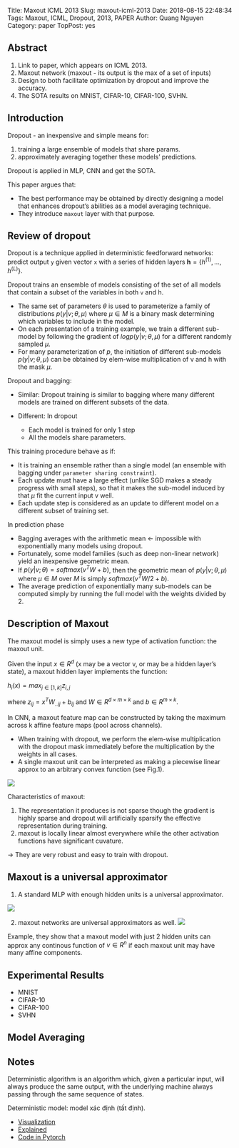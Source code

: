 Title: Maxout ICML 2013
Slug: maxout-icml-2013
Date: 2018-08-15 22:48:34
Tags: Maxout, ICML, Dropout, 2013, PAPER
Author: Quang Nguyen
Category: paper
TopPost: yes



Abstract
----------
1. Link to paper, which appears on ICML 2013.
2. Maxout network (maxout - its output is the max of a set of inputs)
3. Design to both facilitate optimization by dropout and improve the accuracy.
4. The SOTA results on MNIST, CIFAR-10, CIFAR-100, SVHN.


Introduction
----------

Dropout - an inexpensive and simple means for:

1. training a large ensemble of models that share params.
2. approximately averaging together these models’ predictions.

Dropout is applied in MLP, CNN and get the SOTA.

This paper argues that: 

- The best  performance may be obtained by directly designing a model that enhances dropout’s abilities as a model averaging technique.
- They introduce `maxout` layer with that purpose.


Review of dropout
----------

Dropout is a technique applied in deterministic feedforward networks: predict output `y` given vector `x` with a series of hidden layers $\textbf{h} = \{h^{(1)},...,h^{(L)}\}$.
 
 Dropout trains an ensemble of models consisting of the set of all models that contain a subset of the variables in both `v` and h. 

- The same set of parameters $\theta$ is used to parameterize a family of distributions $p(y|v; \theta, \mu)$ where $\mu \in M$ is a binary mask determining which variables to include in the model.
- On each presentation of a training example, we train a different sub-model by following the gradient of $logp(y|v;\theta, \mu)$ for a different randomly sampled $\mu$.
- For many parameterization of $p$, the initiation of different sub-models $p(y|v; \theta, \mu)$ can be obtained by elem-wise multiplication of v and h with the mask $\mu$. 

Dropout and bagging:

- Similar: Dropout training is similar to bagging where many different models are trained on different subsets of the data.


- Different: In dropout 
  - Each model is trained for only 1 step
  - All the models share parameters.

This training procedure behave as if: 

- It is training an ensemble rather than a single model (an ensemble with bagging under `parameter sharing constraint`).
- Each update must have a large effect (unlike SGD makes a steady progress with small steps), so that it makes the sub-model induced by that $\mu$ fit the current input v well.
- Each update step is considered as an update to different model on a different subset of training set.

In prediction phase

- Bagging averages with the arithmetic mean ← impossible with exponentially many models using dropout.
- Fortunately, some model families (such as deep non-linear network) yield an inexpensive geometric mean.
- If $p(y|v;\theta) = softmax(v^TW + b)$, then the geometric mean of $p(y|v; \theta, \mu)$ where $\mu \in M$ over $M$ is simply $softmax(v^TW/2 + b)$. 
- The average prediction of exponentially many sub-models can be computed simply by running the full model with the weights divided by 2.


Description of Maxout
----------

The maxout model is simply uses a new type of activation function: the maxout unit.

Given the input $x \in R^d$ (x may be a vector v, or may be a hidden layer’s state), a maxout hidden layer implements the function:

$h_i(x) = max_{j \in [1,k]}z_{i,j}$

where $z_{ij} = x^TW_{..ij} + b_{ij}$ and $W \in R^{d \times m\times k}$ and $b\in R^{m \times k}$.

In CNN, a maxout feature map can be constructed by taking the maximum across k affine feature maps (pool across channels). 


- When training with dropout, we perform the elem-wise multiplication with the dropout mask immediately before the multiplication by the weights in all cases.
- A single maxout unit can be interpreted as making a piecewise linear approx to an arbitrary convex function (see Fig.1).


![](https://d2mxuefqeaa7sj.cloudfront.net/s_181B4C9A1CF08268454C195FA358E6ED2E4EEEFD261BA3D2C40C18FCCF458838_1531408560500_image.png)


Characteristics of maxout:

1. The representation it produces is not sparse though the gradient is highly sparse and dropout will artificially sparsify the effective representation during training.
2. maxout is locally linear almost everywhere while the other activation functions have significant cuvature.

→ They are very robust and easy to train with dropout.


Maxout is a universal approximator
----------
1. A standard MLP with enough hidden units is a universal approximator. 


![](https://d2mxuefqeaa7sj.cloudfront.net/s_181B4C9A1CF08268454C195FA358E6ED2E4EEEFD261BA3D2C40C18FCCF458838_1531410910906_image.png)

2. maxout networks are universal approximators as well.
![](https://d2mxuefqeaa7sj.cloudfront.net/s_181B4C9A1CF08268454C195FA358E6ED2E4EEEFD261BA3D2C40C18FCCF458838_1531411300798_image.png)


Example, they show that a  maxout model with just 2 hidden units can approx any continous function of $v \in R^n$ if each maxout unit may have many affine components.




Experimental Results
----------
* MNIST
* CIFAR-10
* CIFAR-100
* SVHN

Model Averaging
----------


Notes
----------

Deterministic algorithm is an algorithm which, given a particular input, will always produce the same output, with the underlying machine always passing through the same sequence of states.

Deterministic model: model xác định (tất định).

* [Visualization](http://www.simon-hohberg.de/)
* [Explained](http://cs231n.github.io/neural-networks-1/)
* [Code in Pytorch](https://github.com/Duncanswilson/maxout-pytorch/blob/master/maxout_pytorch.ipynb)